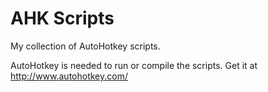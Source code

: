 # AHK Scripts

My collection of AutoHotkey scripts.

AutoHotkey is needed to run or compile the scripts. Get it at http://www.autohotkey.com/
